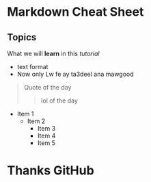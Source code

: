 # Markdown Cheat Sheet
## Topics 
What we will **learn** in this *tutorial*
* text format
* Now only
Lw fe ay ta3deel ana mawgood
>Quote of the day
> >lol of the day
* Item 1
  * Item 2
    *  Item 3
    * Item 4
    * Item 5
# Thanks GitHub
  



